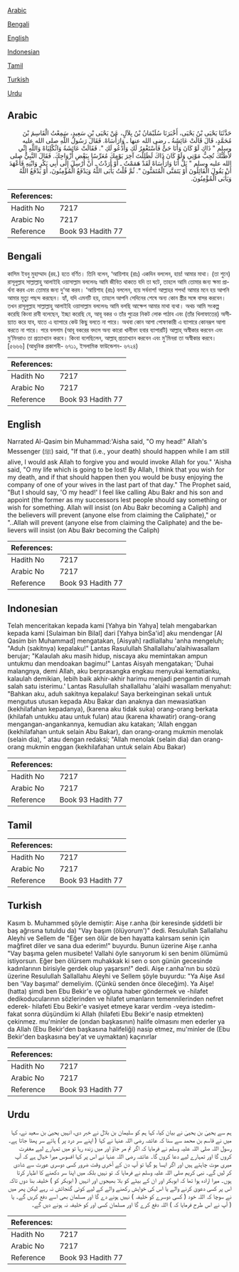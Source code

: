 [Arabic](#arabic)

[Bengali](#bengali)

[English](#english)

[Indonesian](#indonesian)

[Tamil](#tamil)

[Turkish](#turkish)

[Urdu](#urdu)

## Arabic


<div dir="rtl" lang="ar" style={{fontSize:'larger',backgroundColor:'#f8f9fa',padding:20}}>
حَدَّثَنَا يَحْيَى بْنُ يَحْيَى، أَخْبَرَنَا سُلَيْمَانُ بْنُ بِلاَلٍ، عَنْ يَحْيَى بْنِ سَعِيدٍ، سَمِعْتُ الْقَاسِمَ بْنَ مُحَمَّدٍ، قَالَ قَالَتْ عَائِشَةُ ـ رضى الله عنها ـ وَارَأْسَاهْ‏.‏ فَقَالَ رَسُولُ اللَّهِ صلى الله عليه وسلم ‏"‏ ذَاكِ لَوْ كَانَ وَأَنَا حَىٌّ فَأَسْتَغْفِرُ لَكِ وَأَدْعُو لَكِ ‏"‏‏.‏ فَقَالَتْ عَائِشَةُ وَاثُكْلِيَاهْ وَاللَّهِ إِنِّي لأَظُنُّكَ تُحِبُّ مَوْتِي وَلَوْ كَانَ ذَاكَ لَظَلِلْتَ آخِرَ يَوْمِكَ مُعَرِّسًا بِبَعْضِ أَزْوَاجِكَ‏.‏ فَقَالَ النَّبِيُّ صلى الله عليه وسلم ‏"‏ بَلْ أَنَا وَارَأْسَاهْ لَقَدْ هَمَمْتُ ـ أَوْ أَرَدْتُ ـ أَنْ أُرْسِلَ إِلَى أَبِي بَكْرٍ وَابْنِهِ فَأَعْهَدَ أَنْ يَقُولَ الْقَائِلُونَ أَوْ يَتَمَنَّى الْمُتَمَنُّونَ ‏"‏‏.‏ ثُمَّ قُلْتُ يَأْبَى اللَّهُ وَيَدْفَعُ الْمُؤْمِنُونَ، أَوْ يَدْفَعُ اللَّهُ وَيَأْبَى الْمُؤْمِنُونَ‏.‏
</div>
<div style={{backgroundColor:'#f8f9fa',padding:20, marginBottom: 10}}><table> <thead> <tr> <th>References:</th> <th></th> </tr> </thead> <tbody><tr><td>Hadith No</td><td>7217</td></tr><tr><td>Arabic No</td><td>7217</td></tr><tr><td>Reference</td><td>Book 93 Hadith 77</td></tr></tbody></table></div>

## Bengali


<div dir="ltr" lang="bn" style={{fontSize:'larger',backgroundColor:'#f8f9fa',padding:20}}>
কাসিম ইবনু মুহাম্মাদ (রহ.) হতে বর্ণিত। তিনি বলেন, ‘আয়িশাহ (রাঃ) একদিন বললেন, হায়! আমার মাথা। (তা শুনে) রাসূলুল্লাহ সাল্লাল্লাহু আলাইহি ওয়াসাল্লাম বললেনঃ আমি জীবিত থাকতে যদি তা ঘটে, তাহলে আমি তোমার জন্য ক্ষমা প্রার্থনা করব এবং তোমার জন্য দু‘আ করব। ‘আয়িশাহ (রাঃ) বললেন, হায় সর্বনাশ! আল্লাহর শপথ! আমার মনে হয় আপনি আমার মৃত্যু পছন্দ করছেন। হ্যাঁ, যদি এমনটি হয়, তাহলে আপনি সেদিনের শেষে অন্য কোন স্ত্রীর সঙ্গে বাসর করবেন। তখন রাসূলুল্লাহ সাল্লাল্লাহু আলাইহি ওয়াসাল্লাম বললেনঃ আমি বলছি আক্ষেপ আমার মাথা ব্যথা। অথচ আমি সংকল্প করেছি কিংবা রাবী বলেছেন, ইচ্ছা করেছি যে, আবূ বকর ও তাঁর পুত্রের নিকট লোক পাঠাব এবং (তাঁর খিলাফাতের) অসীয়্যাত করে যাব, যাতে এ ব্যাপারে কেউ কিছু বলতে না পারে। অথবা কোন আশা পোষণকারী এ ব্যাপারে কোনরূপ আশা করতে না পারে। পরে বললাম (আবূ বকরের বদলে অন্য কারো খালীফা হবার ব্যাপারটি) আল্লাহ্ অস্বীকার করবেন এবং মু’মিনরাও তা প্রত্যাখ্যান করবে। কিংবা বলেছিলেন, আল্লাহ্ প্রত্যাখ্যান করবেন এবং মু’মিনরা তা অস্বীকার করবে। [৫৬৬৬] (আধুনিক প্রকাশনী- ৬৭১১, ইসলামিক ফাউন্ডেশন- ৬৭২৪)
</div>
<div style={{backgroundColor:'#f8f9fa',padding:20, marginBottom: 10}}><table> <thead> <tr> <th>References:</th> <th></th> </tr> </thead> <tbody><tr><td>Hadith No</td><td>7217</td></tr><tr><td>Arabic No</td><td>7217</td></tr><tr><td>Reference</td><td>Book 93 Hadith 77</td></tr></tbody></table></div>

## English


<div dir="ltr" lang="en" style={{fontSize:'larger',backgroundColor:'#f8f9fa',padding:20}}>
Narrated Al-Qasim bin Muhammad:'Aisha said, "O my head!" Allah's Messenger (ﷺ) said, "If that (i.e., your death) should happen while I am still alive, I would ask Allah to forgive you and would invoke Allah for you." 'Aisha said, "O my life which is going to be lost! By Allah, I think that you wish for my death, and if that should happen then you would be busy enjoying the company of one of your wives in the last part of that day." The Prophet said, "But I should say, 'O my head!' I feel like calling Abu Bakr and his son and appoint (the former as my successors lest people should say something or wish for something. Allah will insist (on Abu Bakr becoming a Caliph) and the believers will prevent (anyone else from claiming the Caliphate)," or "..Allah will prevent (anyone else from claiming the Caliphate) and the believers will insist (on Abu Bakr becoming the Caliph)
</div>
<div style={{backgroundColor:'#f8f9fa',padding:20, marginBottom: 10}}><table> <thead> <tr> <th>References:</th> <th></th> </tr> </thead> <tbody><tr><td>Hadith No</td><td>7217</td></tr><tr><td>Arabic No</td><td>7217</td></tr><tr><td>Reference</td><td>Book 93 Hadith 77</td></tr></tbody></table></div>

## Indonesian


<div dir="ltr" lang="id" style={{fontSize:'larger',backgroundColor:'#f8f9fa',padding:20}}>
Telah menceritakan kepada kami [Yahya bin Yahya] telah mengabarkan kepada kami [Sulaiman bin Bilal] dari [Yahya binSa'id] aku mendengar [Al Qasim bin Muhammad] mengatakan, [Aisyah] radliallahu 'anha mengeluh; "Aduh (sakitnya) kepalaku!" Lantas Rasulullah Shallallahu'alaihiwasallam berujar; "Kalaulah aku masih hidup, niscaya aku memintakan ampun untukmu dan mendoakan bagimu!" Lantas Aisyah mengatakan; 'Duhai malangnya, demi Allah, aku berprasangka engkau menyukai kematianku, kalaulah demikian, lebih baik akhir-akhir harimu menjadi pengantin di rumah salah satu isterimu.' Lantas Rasulullah shallallahu 'alaihi wasallam menyahut: "Bahkan aku, aduh sakitnya kepalaku! Saya berkeinginan sekali untuk mengutus utusan kepada Abu Bakar dan anaknya dan mewasiatkan (kekhilafahan kepadanya), (karena aku tidak suka) orang-orang berkata (khilafah untukku atau untuk fulan) atau (karena khawatir) orang-orang mengangan-angankannya, kemudian aku katakan; 'Allah enggan (kekhilafahan untuk selain Abu Bakar), dan orang-orang mukmin menolak (selain dia), " atau dengan redaksi; "Allah menolak (selain dia) dan orang-orang mukmin enggan (kekhilafahan untuk selain Abu Bakar)
</div>
<div style={{backgroundColor:'#f8f9fa',padding:20, marginBottom: 10}}><table> <thead> <tr> <th>References:</th> <th></th> </tr> </thead> <tbody><tr><td>Hadith No</td><td>7217</td></tr><tr><td>Arabic No</td><td>7217</td></tr><tr><td>Reference</td><td>Book 93 Hadith 77</td></tr></tbody></table></div>

## Tamil


<div dir="ltr" lang="ta" style={{fontSize:'larger',backgroundColor:'#f8f9fa',padding:20}}>

</div>
<div style={{backgroundColor:'#f8f9fa',padding:20, marginBottom: 10}}><table> <thead> <tr> <th>References:</th> <th></th> </tr> </thead> <tbody><tr><td>Hadith No</td><td>7217</td></tr><tr><td>Arabic No</td><td>7217</td></tr><tr><td>Reference</td><td>Book 93 Hadith 77</td></tr></tbody></table></div>

## Turkish


<div dir="ltr" lang="tr" style={{fontSize:'larger',backgroundColor:'#f8f9fa',padding:20}}>
Kasım b. Muhammed şöyle demiştir: Aişe r.anha (bir keresinde şiddetli bir baş ağrısına tutuldu da) "Vay başım (ölüyorum')" dedi. Resulullah Sallallahu Aleyhi ve Sellem de "Eğer sen ölür de ben hayatta kalırsam senin için mağfiret diler ve sana dua ederim!" buyurdu. Bunun üzerine Aişe r.anha "Vay başıma gelen musibete! Vallahi öyle sanıyorum ki sen benim ölümümü istiyorsun. Eğer ben ölürsem muhakkak ki sen o son günün gecesinde kadınlarının birisiyle gerdek olup yaşarsın!" dedi. Aişe r.anha'nın bu sözü üzerine Resulullah Sallallahu Aleyhi ve Sellem şöyle buyurdu: "Ya Aişe Asıl ben 'Vay başıma!' demeliyim. (Çünkü senden önce öleceğim). Ya Aişe! (hatta) şimdi ben Ebu Bekir'e ve oğluna haber göndermek ve -hilafet dedikoducularının sözlerinden ve hilafet umanların temennilerinden nefret ederek- hilafeti Ebu Bekir'e vasiyet etmeye karar verdim -veya istedim- fakat sonra düşündüm ki Allah (hilafeti Ebu Bekir'e nasip etmekten) çekinmez. mu'minler de (ondan başkasının) halife olmasını men ederler ya da Allah (Ebu Bekir'den başkasına halifeliği) nasip etmez, mu'minler de (Ebu Bekir'den başkasına bey'at ve uymaktan) kaçınırlar
</div>
<div style={{backgroundColor:'#f8f9fa',padding:20, marginBottom: 10}}><table> <thead> <tr> <th>References:</th> <th></th> </tr> </thead> <tbody><tr><td>Hadith No</td><td>7217</td></tr><tr><td>Arabic No</td><td>7217</td></tr><tr><td>Reference</td><td>Book 93 Hadith 77</td></tr></tbody></table></div>

## Urdu


<div dir="rtl" lang="ur" style={{fontSize:'larger',backgroundColor:'#f8f9fa',padding:20}}>
ہم سے یحییٰ بن یحییٰ نے بیان کیا، کہا ہم کو سلیمان بن بلال نے خبر دی، انہیں یحییٰ بن سعید نے، کہا میں نے قاسم بن محمد سے سنا کہ عائشہ رضی اللہ عنہا نے کہا ( اپنے سر درد پر ) ہائے سر پھٹا جاتا ہے۔ رسول اللہ صلی اللہ علیہ وسلم نے فرمایا کہ اگر تم مر جاؤ اور میں زندہ رہا تو میں تمہارے لیے مغفرت کروں گا اور تمہارے لیے دعا کروں گا۔ عائشہ رضی اللہ عنہا نے اس پر کہا افسوس میرا خیال ہے کہ آپ میری موت چاہتے ہیں اور اگر ایسا ہو گیا تو آپ دن کے آخری وقت ضرور کسی دوسری عورت سے شادی کر لیں گے۔ نبی کریم صلی اللہ علیہ وسلم نے فرمایا کہ تو نہیں بلکہ میں اپنا سر دکھنے کا اظہار کرتا ہوں۔ میرا ارادہ ہوا تھا کہ ابوبکر اور ان کے بیٹے کو بلا بھیجوں اور انہیں ( ابوبکر کو ) خلیفہ بنا دوں تاکہ اس پر کسی دعویٰ کرنے والے یا اس کی خواہش رکھنے والے کے لیے کوئی گنجائش نہ رہے لیکن پھر میں نے سوچا کہ اللہ خود ( کسی دوسرے کو خلیفہ ) نہیں ہونے دے گا اور مسلمان بھی اسے دفع کریں گے۔ یا ( آپ نے اس طرح فرمایا کہ ) اللہ دفع کرے گا اور مسلمان کسی اور کو خلیفہ نہ ہونے دیں گے۔
</div>
<div style={{backgroundColor:'#f8f9fa',padding:20, marginBottom: 10}}><table> <thead> <tr> <th>References:</th> <th></th> </tr> </thead> <tbody><tr><td>Hadith No</td><td>7217</td></tr><tr><td>Arabic No</td><td>7217</td></tr><tr><td>Reference</td><td>Book 93 Hadith 77</td></tr></tbody></table></div>